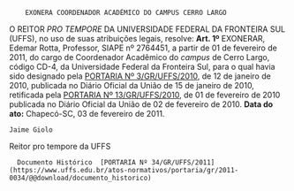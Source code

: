        EXONERA COORDENADOR ACADÊMICO DO CAMPUS CERRO LARGO  

 O REITOR *PRO TEMPORE*  DA UNIVERSIDADE FEDERAL DA FRONTEIRA SUL (UFFS), no uso de suas atribuições legais, resolve:   **Art. 1º**  EXONERAR, Edemar Rotta, Professor, SIAPE nº 2764451, a partir de 01 de fevereiro de 2011, do cargo de Coordenador Acadêmico do *campus*  de Cerro Largo, código CD-4, da Universidade Federal da Fronteira Sul, para o qual havia sido designado pela [PORTARIA Nº 3/GR/UFFS/2010](https://www.uffs.edu.br/atos-normativos/portaria/gr/2010-0003), de 12 de janeiro de 2010, publicada no Diário Oficial da União de 15 de janeiro de 2010, retificada pela [PORTARIA Nº 13/GR/UFFS/2010](https://www.uffs.edu.br/atos-normativos/portaria/gr/2010-0013), de 01 de fevereiro de 2010 publicada no Diário Oficial da União de 02 de fevereiro de 2010.        **Data do ato:** Chapecó-SC, 03 de fevereiro de 2011.   
 

    Jaime Giolo    
 Reitor pro tempore da UFFS 

      Documento Histórico  [PORTARIA Nº 34/GR/UFFS/2011](https://www.uffs.edu.br/atos-normativos/portaria/gr/2011-0034/@@download/documento_historico)     
      